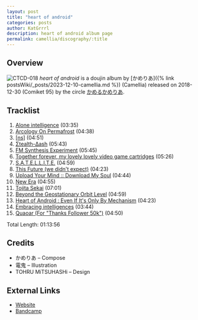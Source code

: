 ```yaml
---
layout: post
title: "heart of android"
categories: posts
author: KatGrrrl
description: heart of android album page
permalink: camellia/discography/:title
---
```


## Overview

![CTCD-018](/assets/images/camellia/albums/CTCD-018.jpg)
*heart of android* is a doujin album by [かめりあ]({% link postsWiki/_posts/2023-12-10-camellia.md %}) (Camellia) released on 2018-12-30 (Comiket 95) by the circle [かめるかめりあ](#).

## Tracklist

1. [Alone intelligence](#) (03:35)
2. [Arcology On Permafrost](#) (04:38)
3. [\[ns\]](#) (04:51)
4. [Σtealth-Δash](#) (05:43)
5. [FM Synthesis Experiment](#) (05:45)
6. [Together forever, my lovely lovely video game cartridges](#) (05:26)
7. [S.A.T.E.L.L.I.T.E.](#) (04:59)
8. [This Future (we didn't expect)](#) (04:23)
9. [Upload Your Mind :: Download My Soul](#) (04:44)
10. [New Era](#) (04:55)
11. [Tojita Sekai](#) (07:01)
12. [Beyond the Geostationary Orbit Level](#) (04:59)
13. [Heart of Android : Even If It's Only By Mechanism](#) (04:23)
14. [Embracing intelligences](#) (03:44)
15. [Quaoar (For "Thanks Follower 50k")](#) (04:50)

Total Length: 01:13:56

## Credits

* かめりあ – Compose
* 電鬼 – Illustration
* TOHRU MiTSUHASHi – Design

## External Links

* [Website](https://cametek.jp/heartofandroid/)
* [Bandcamp](https://cametek.bandcamp.com/album/heart-of-android)

